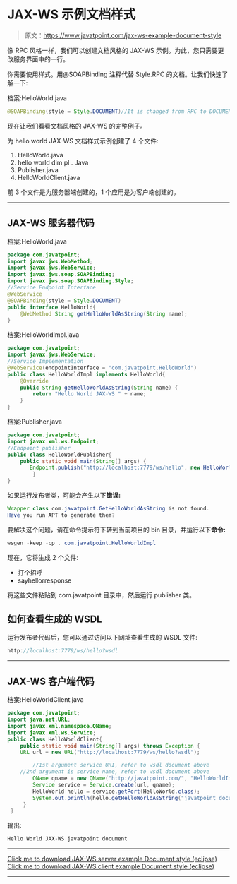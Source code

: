 # JAX-WS 示例文档样式

> 原文：<https://www.javatpoint.com/jax-ws-example-document-style>

像 RPC 风格一样，我们可以创建文档风格的 JAX-WS 示例。为此，您只需要更改服务界面中的一行。

你需要使用样式。用@SOAPBinding 注释代替 Style.RPC 的文档。让我们快速了解一下:

档案:HelloWorld.java

```java
@SOAPBinding(style = Style.DOCUMENT)//It is changed from RPC to DOCUMENT

```

现在让我们看看文档风格的 JAX-WS 的完整例子。

为 hello world JAX-WS 文档样式示例创建了 4 个文件:

1.  HelloWorld.java
2.  hello world dim pl . Java
3.  Publisher.java
4.  HelloWorldClient.java

前 3 个文件是为服务器端创建的，1 个应用是为客户端创建的。

* * *

## JAX-WS 服务器代码

档案:HelloWorld.java

```java
package com.javatpoint;
import javax.jws.WebMethod;
import javax.jws.WebService;
import javax.jws.soap.SOAPBinding;
import javax.jws.soap.SOAPBinding.Style;
//Service Endpoint Interface
@WebService
@SOAPBinding(style = Style.DOCUMENT)
public interface HelloWorld{
 	@WebMethod String getHelloWorldAsString(String name);
}

```

档案:HelloWorldImpl.java

```java
package com.javatpoint;
import javax.jws.WebService;
//Service Implementation
@WebService(endpointInterface = "com.javatpoint.HelloWorld")
public class HelloWorldImpl implements HelloWorld{
	@Override
	public String getHelloWorldAsString(String name) {
		return "Hello World JAX-WS " + name;
	}
}

```

档案:Publisher.java

```java
package com.javatpoint;
import javax.xml.ws.Endpoint;
//Endpoint publisher
public class HelloWorldPublisher{
	public static void main(String[] args) {
	   Endpoint.publish("http://localhost:7779/ws/hello", new HelloWorldImpl());
        }
}

```

如果运行发布者类，可能会产生以下**错误:**

```java
Wrapper class com.javatpoint.GetHelloWorldAsString is not found. 
Have you run APT to generate them?

```

要解决这个问题，请在命令提示符下转到当前项目的 bin 目录，并运行以下**命令:**

```java
wsgen -keep -cp . com.javatpoint.HelloWorldImpl

```

现在，它将生成 2 个文件:

*   打个招呼
*   sayhellorresponse

将这些文件粘贴到 com.javatpoint 目录中，然后运行 publisher 类。

## 如何查看生成的 WSDL

运行发布者代码后，您可以通过访问以下网址查看生成的 WSDL 文件:

```java
http://localhost:7779/ws/hello?wsdl

```

* * *

## JAX-WS 客户端代码

档案:HelloWorldClient.java

```java
package com.javatpoint;
import java.net.URL;
import javax.xml.namespace.QName;
import javax.xml.ws.Service;
public class HelloWorldClient{
 	public static void main(String[] args) throws Exception {
 	URL url = new URL("http://localhost:7779/ws/hello?wsdl");

        //1st argument service URI, refer to wsdl document above
	//2nd argument is service name, refer to wsdl document above
        QName qname = new QName("http://javatpoint.com/", "HelloWorldImplService");
        Service service = Service.create(url, qname);
        HelloWorld hello = service.getPort(HelloWorld.class);
        System.out.println(hello.getHelloWorldAsString("javatpoint document"));
     }
 }

```

输出:

```java
Hello World JAX-WS javatpoint document

```

* * *

[Click me to download JAX-WS server example Document style (eclipse)](https://static.javatpoint.com/webservicepages/download/jaxwsdocument.zip)
[Click me to download JAX-WS client example Document style (eclipse)](https://static.javatpoint.com/webservicepages/download/jaxwsdocumentclient.zip)

* * *